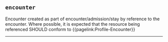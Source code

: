 ## `encounter`

Encounter created as part of encounter/admission/stay by reference to the encounter. Where possible, it is expected that the resource being referenced SHOULD conform to {{pagelink:Profile-Encounter}}

---
